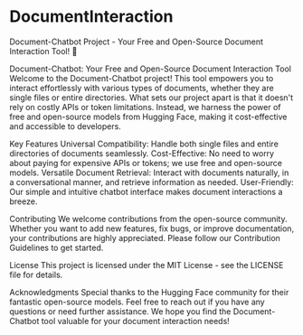 # DocumentInteraction
 Document-Chatbot Project - Your Free and Open-Source Document Interaction Tool! 🤖

 Document-Chatbot: Your Free and Open-Source Document Interaction Tool
Welcome to the Document-Chatbot project! This tool empowers you to interact effortlessly with various types of documents, whether they are single files or entire directories. What sets our project apart is that it doesn't rely on costly APIs or token limitations. Instead, we harness the power of free and open-source models from Hugging Face, making it cost-effective and accessible to developers.

Key Features
Universal Compatibility: Handle both single files and entire directories of documents seamlessly.
Cost-Effective: No need to worry about paying for expensive APIs or tokens; we use free and open-source models.
Versatile Document Retrieval: Interact with documents naturally, in a conversational manner, and retrieve information as needed.
User-Friendly: Our simple and intuitive chatbot interface makes document interactions a breeze.

Contributing
We welcome contributions from the open-source community. Whether you want to add new features, fix bugs, or improve documentation, your contributions are highly appreciated. Please follow our Contribution Guidelines to get started.

License
This project is licensed under the MIT License - see the LICENSE file for details.

Acknowledgments
Special thanks to the Hugging Face community for their fantastic open-source models.
Feel free to reach out if you have any questions or need further assistance. We hope you find the Document-Chatbot tool valuable for your document interaction needs!
